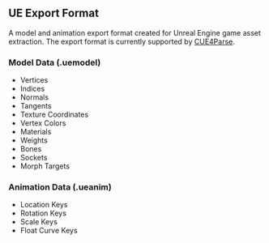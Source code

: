 UE Export Format
------------------------------------------

A model and animation export format created for Unreal Engine game asset extraction. The export format is currently supported by [CUE4Parse](https://github.com/FabianFG/CUE4Parse).

### Model Data (.uemodel)
- Vertices
- Indices
- Normals
- Tangents
- Texture Coordinates
- Vertex Colors
- Materials
- Weights
- Bones
- Sockets
- Morph Targets

### Animation Data (.ueanim)
- Location Keys
- Rotation Keys
- Scale Keys
- Float Curve Keys
